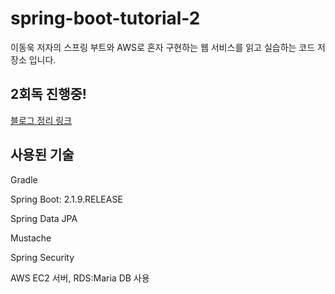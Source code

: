 # spring-boot-tutorial-2

이동욱 저자의 스프링 부트와 AWS로 혼자 구현하는 웹 서비스를 읽고 실습하는 코드 저장소 입니다.

## 2회독 진행중!
[블로그 정리 링크](https://oliviarla.tistory.com/category/Spring%20Boot/%EC%8A%A4%ED%94%84%EB%A7%81%20%EB%B6%80%ED%8A%B8%EC%99%80%20AWS%EB%A1%9C%20%ED%98%BC%EC%9E%90%20%EA%B5%AC%ED%98%84%ED%95%98%EB%8A%94%20%EC%9B%B9%20%EC%84%9C%EB%B9%84%EC%8A%A4)

## 사용된 기술
Gradle

Spring Boot: 2.1.9.RELEASE

Spring Data JPA

Mustache

Spring Security

AWS EC2 서버, RDS:Maria DB 사용
